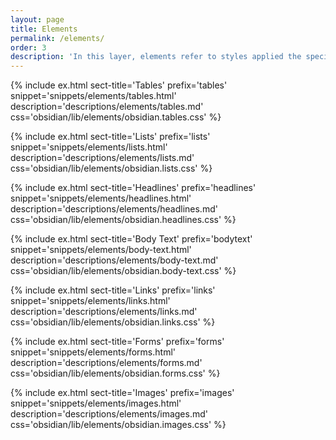 ```yaml
---
layout: page
title: Elements
permalink: /elements/
order: 3
description: 'In this layer, elements refer to styles applied the specific type selectors. In this implementation there is a few helper classes to accompany these default styles.'
---
```


{% include ex.html
   sect-title='Tables'
   prefix='tables'
   snippet='snippets/elements/tables.html'
   description='descriptions/elements/tables.md'
   css='obsidian/lib/elements/obsidian.tables.css'
%}

{% include ex.html
   sect-title='Lists'
   prefix='lists'
   snippet='snippets/elements/lists.html'
   description='descriptions/elements/lists.md'
   css='obsidian/lib/elements/obsidian.lists.css'
%}

{% include ex.html
   sect-title='Headlines'
   prefix='headlines'
   snippet='snippets/elements/headlines.html'
   description='descriptions/elements/headlines.md'
   css='obsidian/lib/elements/obsidian.headlines.css'
%}

{% include ex.html
   sect-title='Body Text'
   prefix='bodytext'
   snippet='snippets/elements/body-text.html'
   description='descriptions/elements/body-text.md'
   css='obsidian/lib/elements/obsidian.body-text.css'
%}

{% include ex.html
   sect-title='Links'
   prefix='links'
   snippet='snippets/elements/links.html'
   description='descriptions/elements/links.md'
   css='obsidian/lib/elements/obsidian.links.css'
%}

{% include ex.html
   sect-title='Forms'
   prefix='forms'
   snippet='snippets/elements/forms.html'
   description='descriptions/elements/forms.md'
   css='obsidian/lib/elements/obsidian.forms.css'
%}

{% include ex.html
   sect-title='Images'
   prefix='images'
   snippet='snippets/elements/images.html'
   description='descriptions/elements/images.md'
   css='obsidian/lib/elements/obsidian.images.css'
%}
